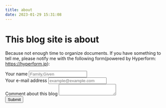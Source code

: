 ```yaml
---
title: about
date: 2023-01-29 15:31:08
---
```

# This blog site is about

Because not enough time to organize documents.
If you have something to tell me, please notify me with the following form(powered by Hyperform: <https://hyperform.jp>):

<form method="post" action="https://hyperform.jp/api/CdLHS21L">
    <div>
        <label class="name">Your name
        <input type="text" name="name" placeholder="Family,Given" required></label>
    </div>
    <div>
        <label class="e-mail">Your e-mail address
        <input type="email" name="email" placeholder="example@example.com" required></label>
    </div>
    <div>
        <label class="comment">Comment about this blog
        <textarea name="comment" required></textarea></label>
    </div>
    <button class="submit" type="submit">Submit</button>
    </form>